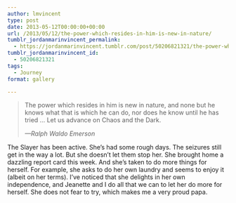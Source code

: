 ```yaml
---
author: lmvincent
type: post
date: 2013-05-12T00:00:00+00:00
url: /2013/05/12/the-power-which-resides-in-him-is-new-in-nature/
tumblr_jordanmarinvincent_permalink:
  - https://jordanmarinvincent.tumblr.com/post/50206821321/the-power-which-resides-in-him-is-new-in-nature
tumblr_jordanmarinvincent_id:
  - 50206821321
tags:
  - Journey
format: gallery

---
```

> The power which resides in him is new in nature, and none but he knows what that is which he can do, nor does he know until he has tried … Let us advance on Chaos and the Dark.
> 
> _—Ralph Waldo Emerson_

The Slayer has been active. She&rsquo;s had some rough days. The seizures still get in the way a lot. But she doesn&rsquo;t let them stop her. She brought home a dazzling report card this week. And she&rsquo;s taken to do more things for herself. For example, she asks to do her own laundry and seems to enjoy it (albeit on her terms). I&rsquo;ve noticed that she delights in her own independence, and Jeanette and I do all that we can to let her do more for herself. She does not fear to try, which makes me a very proud papa.